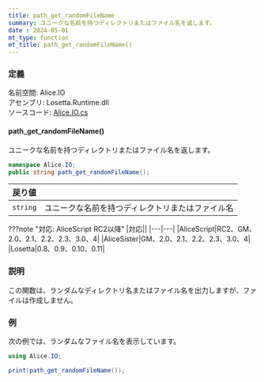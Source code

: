 ```yaml
---
title: path_get_randomFileName
summary: ユニークな名前を持つディレクトリまたはファイル名を返します。
date : 2024-05-01
mt_type: function
mt_title: path_get_randomFileName()
---
```


### 定義
名前空間: Alice.IO<br/>
アセンブリ: Losetta.Runtime.dll<br/>
ソースコード: [Alice.IO.cs](https://github.com/WSOFT-Project/Losetta/blob/master/Losetta.Runtime/Alice.IO.cs)

#### path_get_randomFileName()

ユニークな名前を持つディレクトリまたはファイル名を返します。

```cs title="AliceScript"
namespace Alice.IO;
public string path_get_randomFileName();
```

|戻り値| |
|-|-|
|`string`|ユニークな名前を持つディレクトリまたはファイル名|

???note "対応: AliceScript RC2以降"
    |対応||
    |---|---|
    |AliceScript|RC2、GM、2.0、2.1、2.2、2.3、3.0、4|
    |AliceSister|GM、2.0、2.1、2.2、2.3、3.0、4|
    |Losetta|0.8、0.9、0.10、0.11|

### 説明
この関数は、ランダムなディレクトリ名またはファイル名を出力しますが、ファイルは作成しません。

### 例
次の例では、ランダムなファイル名を表示しています。

```cs title="AliceScript"
using Alice.IO;

print(path_get_randomFileName());
```